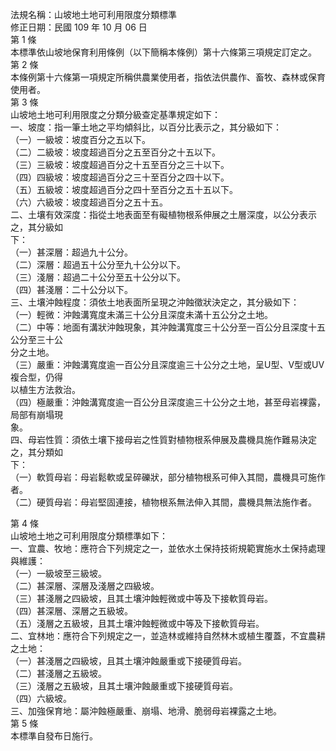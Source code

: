法規名稱：山坡地土地可利用限度分類標準  
修正日期：民國 109 年 10 月 06 日  
第 1 條  
本標準依山坡地保育利用條例（以下簡稱本條例）第十六條第三項規定訂定之。  
第 2 條  
本條例第十六條第一項規定所稱供農業使用者，指依法供農作、畜牧、森林或保育使用者。  
第 3 條  
山坡地土地可利用限度之分類分級查定基準規定如下：  
一、坡度：指一筆土地之平均傾斜比，以百分比表示之，其分級如下：  
（一）一級坡：坡度百分之五以下。  
（二）二級坡：坡度超過百分之五至百分之十五以下。  
（三）三級坡：坡度超過百分之十五至百分之三十以下。  
（四）四級坡：坡度超過百分之三十至百分之四十以下。  
（五）五級坡：坡度超過百分之四十至百分之五十五以下。  
（六）六級坡：坡度超過百分之五十五。  
二、土壤有效深度：指從土地表面至有礙植物根系伸展之土層深度，以公分表示之，其分級如  
下：  
（一）甚深層：超過九十公分。  
（二）深層：超過五十公分至九十公分以下。  
（三）淺層：超過二十公分至五十公分以下。  
（四）甚淺層：二十公分以下。  
三、土壤沖蝕程度：須依土地表面所呈現之沖蝕徵狀決定之，其分級如下：  
（一）輕微：沖蝕溝寬度未滿三十公分且深度未滿十五公分之土地。  
（二）中等：地面有溝狀沖蝕現象，其沖蝕溝寬度三十公分至一百公分且深度十五公分至三十公  
分之土地。  
（三）嚴重：沖蝕溝寬度逾一百公分且深度逾三十公分之土地，呈U型、V型或UV複合型，仍得  
以植生方法救治。  
（四）極嚴重：沖蝕溝寬度逾一百公分且深度逾三十公分之土地，甚至母岩裸露，局部有崩塌現  
象。  
四、母岩性質：須依土壤下接母岩之性質對植物根系伸展及農機具施作難易決定之，其分類如  
下：  
（一）軟質母岩：母岩鬆軟或呈碎礫狀，部分植物根系可伸入其間，農機具可施作者。  
（二）硬質母岩：母岩堅固連接，植物根系無法伸入其間，農機具無法施作者。  


第 4 條  
山坡地土地之可利用限度分類標準如下：  
一、宜農、牧地：應符合下列規定之一，並依水土保持技術規範實施水土保持處理與維護：  
（一）一級坡至三級坡。  
（二）甚深層、深層及淺層之四級坡。  
（三）甚淺層之四級坡，且其土壤沖蝕輕微或中等及下接軟質母岩。  
（四）甚深層、深層之五級坡。  
（五）淺層之五級坡，且其土壤沖蝕輕微或中等及下接軟質母岩。  
二、宜林地：應符合下列規定之一，並造林或維持自然林木或植生覆蓋，不宜農耕之土地：  
（一）甚淺層之四級坡，且其土壤沖蝕嚴重或下接硬質母岩。  
（二）甚淺層之五級坡。  
（三）淺層之五級坡，且其土壤沖蝕嚴重或下接硬質母岩。  
（四）六級坡。  
三、加強保育地：屬沖蝕極嚴重、崩塌、地滑、脆弱母岩裸露之土地。  
第 5 條  
本標準自發布日施行。  


